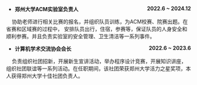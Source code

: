 - <p style="text-align:left;"> <b>郑州大学ACM实验室负责人 <span style="float:right;">2022.6 ~ 2024.12</span></b></p>
    协助老师进行相关比赛的报名，并组织队员训练，为ACM校赛、院赛出题。在省赛和区域赛的过程中， 安排队员出行，住宿，参赛等，保证队员的人身安全和顺利参赛。并且负责实验室的安全管理、卫生清洁等一系列事件。
- <p style="text-align:left;"> <b>计算机学术交流协会会长 <span style="float:right;">2022.6 ~ 2023.6</span></b></p>
    负责组织社团招新，开展新生宣讲活动，举办程序设计竞赛，开展知识讲座，组织社团联谊等一系列活动。在任职期间，该社团荣获郑州大学活力之星奖项，本人获得郑州大学十佳社团负责人。
